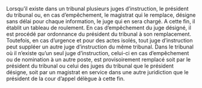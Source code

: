 Lorsqu’il existe dans un tribunal plusieurs juges d’instruction, le président du tribunal ou, en cas d’empêchement, le magistrat qui le remplace, désigne sans délai pour chaque information, le juge qui en sera chargé. A cette fin, il établit un tableau de roulement.
En cas d’empêchement du juge désigné, il est procédé par ordonnance du président du tribunal à son remplacement.
Toutefois, en cas d’urgence et pour des actes isolés, tout juge d’instruction peut suppléer un autre juge d’instruction du même tribunal.
Dans le tribunal où il n’existe qu’un seul juge d’instruction, celui-ci en cas d’empêchement ou de nomination à un autre poste, est provisoirement remplacé soit par le président du tribunal ou celui des juges du tribunal que le président désigne, soit par un magistrat en service dans une autre juridiction que le président de la cour d’appel délègue à cette fin.